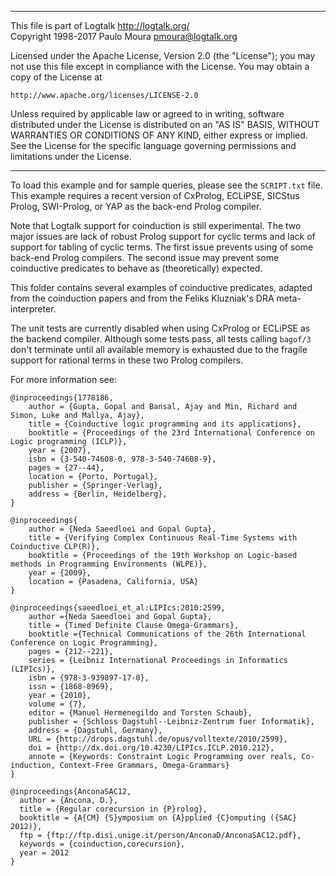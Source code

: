 ________________________________________________________________________

This file is part of Logtalk <http://logtalk.org/>  
Copyright 1998-2017 Paulo Moura <pmoura@logtalk.org>

Licensed under the Apache License, Version 2.0 (the "License");
you may not use this file except in compliance with the License.
You may obtain a copy of the License at

    http://www.apache.org/licenses/LICENSE-2.0

Unless required by applicable law or agreed to in writing, software
distributed under the License is distributed on an "AS IS" BASIS,
WITHOUT WARRANTIES OR CONDITIONS OF ANY KIND, either express or implied.
See the License for the specific language governing permissions and
limitations under the License.
________________________________________________________________________


To load this example and for sample queries, please see the `SCRIPT.txt` file.
This example requires a recent version of CxProlog, ECLiPSE, SICStus Prolog,
SWI-Prolog, or YAP as the back-end Prolog compiler.

Note that Logtalk support for coinduction is still experimental. The two major
issues are lack of robust Prolog support for cyclic terms and lack of support
for tabling of cyclic terms. The first issue prevents using of some back-end
Prolog compilers. The second issue may prevent some coinductive predicates to
behave as (theoretically) expected.

This folder contains several examples of coinductive predicates, adapted from
the coinduction papers and from the Feliks Kluzniak's DRA meta-interpreter.

The unit tests are currently disabled when using CxProlog or ECLiPSE as the
backend compiler. Although some tests pass, all tests calling `bagof/3` don't
terminate until all available memory is exhausted due to the fragile support
for rational terms in these two Prolog compilers.

For more information see:

	@inproceedings{1778186,
		author = {Gupta, Gopal and Bansal, Ajay and Min, Richard and Simon, Luke and Mallya, Ajay},
		title = {Coinductive logic programming and its applications},
		booktitle = {Proceedings of the 23rd International Conference on Logic programming (ICLP)},
		year = {2007},
		isbn = {3-540-74608-0, 978-3-540-74608-9},
		pages = {27--44},
		location = {Porto, Portugal},
		publisher = {Springer-Verlag},
		address = {Berlin, Heidelberg},
	}

	@inproceedings{
		author = {Neda Saeedloei and Gopal Gupta},
		title = {Verifying Complex Continuous Real-Time Systems with Coinductive CLP(R)},
		booktitle = {Proceedings of the 19th Workshop on Logic-based methods in Programming Environments (WLPE)},
		year = {2009},
		location = {Pasadena, California, USA}
	}

	@inproceedings{saeedloei_et_al:LIPIcs:2010:2599,
		author ={Neda Saeedloei and Gopal Gupta},
		title = {Timed Definite Clause Omega-Grammars},
		booktitle ={Technical Communications of the 26th International Conference on Logic Programming},
		pages = {212--221},
		series = {Leibniz International Proceedings in Informatics (LIPIcs)},
		isbn = {978-3-939897-17-0},
		issn = {1868-8969},
		year = {2010},
		volume = {7},
		editor = {Manuel Hermenegildo and Torsten Schaub},
		publisher = {Schloss Dagstuhl--Leibniz-Zentrum fuer Informatik},
		address = {Dagstuhl, Germany},
		URL = {http://drops.dagstuhl.de/opus/volltexte/2010/2599},
		doi = {http://dx.doi.org/10.4230/LIPIcs.ICLP.2010.212},
		annote = {Keywords: Constraint Logic Programming over reals, Co-induction, Context-Free Grammars, Omega-Grammars}
	}

	@inproceedings{AnconaSAC12,
	  author = {Ancona, D.},
	  title = {Regular corecursion in {P}rolog},
	  booktitle = {A{CM} {S}ymposium on {A}pplied {C}omputing ({SAC} 2012)},
	  ftp = {ftp://ftp.disi.unige.it/person/AnconaD/AnconaSAC12.pdf},
	  keywords = {coinduction,corecursion},
	  year = 2012
	}
